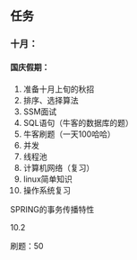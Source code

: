 ## 任务

### 十月：

#### 国庆假期：

1. 准备十月上旬的秋招
2. 排序、选择算法
3. SSM面试
4. SQL语句（牛客的数据库的题）
5. 牛客刷题（一天100哈哈）
6. 并发
7. 线程池
8. 计算机网络（复习）
9. linux简单知识
10. 操作系统复习



SPRING的事务传播特性



10.2 

刷题：50

